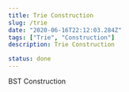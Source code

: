 ```yaml
---
title: Trie Construction
slug: /trie
date: "2020-06-16T22:12:03.284Z"
tags: ["Trie", "Construction"]
description: Trie Construction

status: done
---
```


BST Construction
